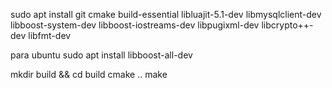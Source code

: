 sudo apt install git cmake build-essential libluajit-5.1-dev libmysqlclient-dev libboost-system-dev libboost-iostreams-dev libpugixml-dev libcrypto++-dev libfmt-dev

para ubuntu
sudo apt install libboost-all-dev

mkdir build && cd build
cmake ..
make
